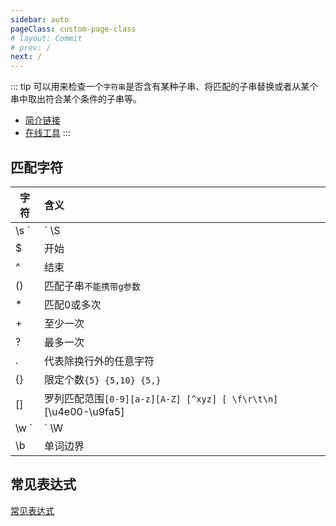 ```yaml
---
sidebar: auto
pageClass: custom-page-class
# layout: Commit
# prev: /
next: /
---
```


::: tip
可以用来检查一个`字符串`是否含有某种子串、将匹配的子串替换或者从某个串中取出符合某个条件的子串等。
* [简介链接](https://www.runoob.com/regexp/regexp-syntax.html)
* [在线工具](https://c.runoob.com/front-end/854)
:::

## 匹配字符

|字符|含义|
|--|:--|
|\s `|` \S|空格 `|` 非空格|
|$| 开始 |
|^|结束|
|()|匹配子串`不能携带g参数`|
|*|匹配0或多次|
|+|至少一次|
|?|最多一次|
|.|代表除换行外的任意字符|
|{}|限定个数`{5} {5,10} {5,}`|
|[]|罗列匹配范围`[0-9][a-z][A-Z] [^xyz] [ \f\r\t\n]`[\u4e00-\u9fa5]|
|\w `|` \W| 合法字符 `|` 非法字符|
|\b|单词边界|

## 常见表达式

[常见表达式](https://c.runoob.com/front-end/854)


<Comments />
